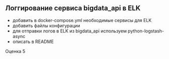 ## Логгирование сервиса bigdata_api в ELK

- добавить в docker-compose.yml необходимые сервисы для ELK
- добавить файлы конфигурации
- для отправки логов в ELK из bigdata_api используем python-logstash-async
- описать в README

Оценка 5